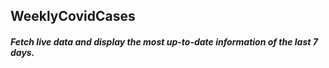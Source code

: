 ## WeeklyCovidCases

##### Fetch live data and display the most up-to-date information of the last 7 days.
